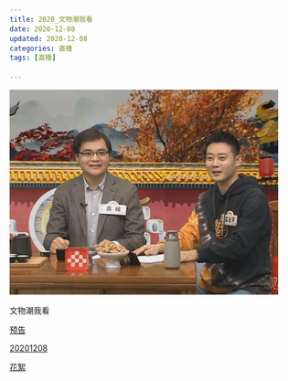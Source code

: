 ```yaml
---
title: 2020_文物潮我看
date: 2020-12-08
updated: 2020-12-08
categories: 直播
tags: [直播]

---
```


![](https://raw.githubusercontent.com/rhenginium/image/main/20210324223804.png)

文物潮我看

[预告](https://m.weibo.cn/7211561239/4579467533498841)

[20201208](https://www.bilibili.com/video/BV1Wf4y1i7mb) 

[花絮](https://www.bilibili.com/video/BV1MK4y1L7hQ)

